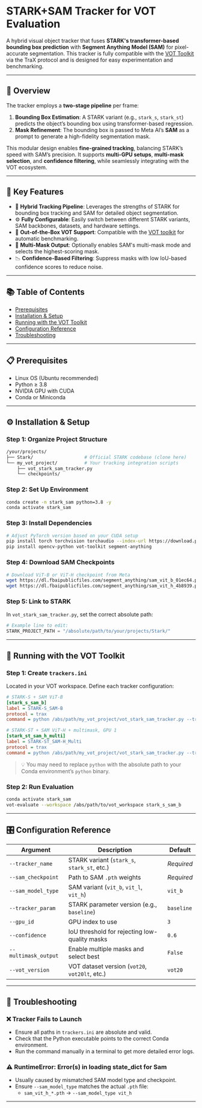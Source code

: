 
# STARK+SAM Tracker for VOT Evaluation

A hybrid visual object tracker that fuses **STARK's transformer-based bounding box prediction** with **Segment Anything Model (SAM)** for pixel-accurate segmentation. This tracker is fully compatible with the [VOT Toolkit](https://github.com/votchallenge/toolkit) via the TraX protocol and is designed for easy experimentation and benchmarking.

---

## 🧠 Overview

The tracker employs a **two-stage pipeline** per frame:

1. **Bounding Box Estimation**: A STARK variant (e.g., `stark_s`, `stark_st`) predicts the object’s bounding box using transformer-based regression.
2. **Mask Refinement**: The bounding box is passed to Meta AI’s **SAM** as a prompt to generate a high-fidelity segmentation mask.

This modular design enables **fine-grained tracking**, balancing STARK’s speed with SAM’s precision. It supports **multi-GPU setups**, **multi-mask selection**, and **confidence filtering**, while seamlessly integrating with the VOT ecosystem.

---

## 🚀 Key Features

- 🔄 **Hybrid Tracking Pipeline**: Leverages the strengths of STARK for bounding box tracking and SAM for detailed object segmentation.
- ⚙️ **Fully Configurable**: Easily switch between different STARK variants, SAM backbones, datasets, and hardware settings.
- 🧪 **Out-of-the-Box VOT Support**: Compatible with the [VOT toolkit](https://github.com/votchallenge/toolkit) for automatic benchmarking.
- 🎯 **Multi-Mask Output**: Optionally enables SAM's multi-mask mode and selects the highest-scoring mask.
- 📉 **Confidence-Based Filtering**: Suppress masks with low IoU-based confidence scores to reduce noise.

---

## 📚 Table of Contents

- [Prerequisites](#-prerequisites)
- [Installation & Setup](#-installation--setup)
- [Running with the VOT Toolkit](#-running-with-the-vot-toolkit)
- [Configuration Reference](#-configuration-reference)
- [Troubleshooting](#-troubleshooting)

---

## 📋 Prerequisites

- Linux OS (Ubuntu recommended)
- Python ≥ 3.8
- NVIDIA GPU with CUDA
- Conda or Miniconda

---

## ⚙️ Installation & Setup

### Step 1: Organize Project Structure

```bash
/your/projects/
├── Stark/                   # Official STARK codebase (clone here)
└── my_vot_project/          # Your tracking integration scripts
    ├── vot_stark_sam_tracker.py
    └── checkpoints/
```

### Step 2: Set Up Environment

```bash
conda create -n stark_sam python=3.8 -y
conda activate stark_sam
```

### Step 3: Install Dependencies

```bash
# Adjust PyTorch version based on your CUDA setup
pip install torch torchvision torchaudio --index-url https://download.pytorch.org/whl/cu118
pip install opencv-python vot-toolkit segment-anything
```

### Step 4: Download SAM Checkpoints

```bash
# Download ViT-B or ViT-H checkpoint from Meta
wget https://dl.fbaipublicfiles.com/segment_anything/sam_vit_b_01ec64.pth -P my_vot_project/checkpoints/
wget https://dl.fbaipublicfiles.com/segment_anything/sam_vit_h_4b8939.pth -P my_vot_project/checkpoints/
```

### Step 5: Link to STARK

In `vot_stark_sam_tracker.py`, set the correct absolute path:

```python
# Example line to edit:
STARK_PROJECT_PATH = "/absolute/path/to/your/projects/Stark/"
```

---

## 🧪 Running with the VOT Toolkit

### Step 1: Create `trackers.ini`

Located in your VOT workspace. Define each tracker configuration:

```ini
# STARK-S + SAM ViT-B
[stark_s_sam_b]
label = STARK-S_SAM-B
protocol = trax
command = python /abs/path/my_vot_project/vot_stark_sam_tracker.py --tracker_name stark_s --sam_model_type vit_b --sam_checkpoint /abs/path/my_vot_project/checkpoints/sam_vit_b_01ec64.pth

# STARK-ST + SAM ViT-H + multimask, GPU 1
[stark_st_sam_h_multi]
label = STARK-ST_SAM-H_Multi
protocol = trax
command = python /abs/path/my_vot_project/vot_stark_sam_tracker.py --tracker_name stark_st --sam_model_type vit_h --sam_checkpoint /abs/path/my_vot_project/checkpoints/sam_vit_h_4b8939.pth --multimask_output --gpu_id 1
```

> 💡 You may need to replace `python` with the absolute path to your Conda environment’s `python` binary.

### Step 2: Run Evaluation

```bash
conda activate stark_sam
vot-evaluate --workspace /abs/path/to/vot_workspace stark_s_sam_b
```

---

## 🎛️ Configuration Reference

| Argument             | Description                                                  | Default     |
|----------------------|--------------------------------------------------------------|-------------|
| `--tracker_name`     | STARK variant (`stark_s`, `stark_st`, etc.)                  | *Required*  |
| `--sam_checkpoint`   | Path to SAM `.pth` weights                                    | *Required*  |
| `--sam_model_type`   | SAM variant (`vit_b`, `vit_l`, `vit_h`)                       | `vit_b`     |
| `--tracker_param`    | STARK parameter version (e.g., `baseline`)                    | `baseline`  |
| `--gpu_id`           | GPU index to use                                              | `3`         |
| `--confidence`       | IoU threshold for rejecting low-quality masks                 | `0.6`       |
| `--multimask_output` | Enable multiple masks and select best                         | `False`     |
| `--vot_version`      | VOT dataset version (`vot20`, `vot20lt`, etc.)                | `vot20`     |

---

## 🧯 Troubleshooting

### ❌ Tracker Fails to Launch
- Ensure all paths in `trackers.ini` are absolute and valid.
- Check that the Python executable points to the correct Conda environment.
- Run the command manually in a terminal to get more detailed error logs.

### ⚠️ RuntimeError: Error(s) in loading state_dict for Sam
- Usually caused by mismatched SAM model type and checkpoint.
- Ensure `--sam_model_type` matches the actual `.pth` file:
  - `sam_vit_h_*.pth` → `--sam_model_type vit_h`

---

